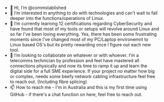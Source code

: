 - 👋 Hi, I’m @commstablished
- 👀 I’m interested in anything to do with technologies and can't wait to fall deeper into the functions/operations of Linux.
- 🌱 I’m currently learning 12 certifications regarding CyberSecurity and have found that most of my tools or setups will revolve around Linux and so far I've been loving everything. Yes, there has been some frustrating moments since I've changed most of my PC/Laptop environemnt to Linux based OS's but its pretty rewarding once I figure out each new tool.
- 💞️ I’m looking to collaborate on whatever or with whoever. I'm a telecomms technician by profession and feel have mastered all connections physically and now its time to ramp it up and learn the digital side for a full SME experience. If your project no matter how big or complex, needs some beefy network cabling infrastructure feel free to reach out. (Including fibre splicing)
- 📫 How to reach me - I'm in Australia and this is my first time using GitHub - if there's a chat function on here, feel free to reach out.

<!---
commstablished/commstablished is a ✨ special ✨ repository because its `README.md` (this file) appears on your GitHub profile.
You can click the Preview link to take a look at your changes.
--->
